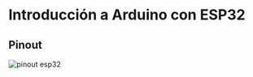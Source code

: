 # Introducción a Arduino con ESP32


## Pinout

![pinout esp32](https://docs.espressif.com/projects/esp-idf/en/latest/esp32/_images/esp32-devkitC-v4-pinout.png)